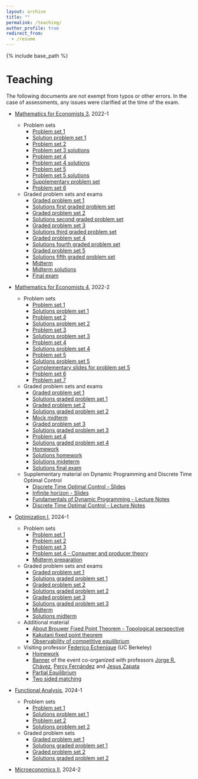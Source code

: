 ```yaml
---
layout: archive
title: ""
permalink: /teaching/
author_profile: true
redirect_from:
  - /resume
---
```


{% include base_path %}


Teaching
=======

The following documents are not exempt from typos or other errors. In the case of assessments, any issues were clarified at the time of the exam.

* [Mathematics for Economists 3](https://facultad.pucp.edu.pe/generales-letras/curso/matematica-para-economistas-3/), 2022-1
  * Problem sets
    * [Problem set 1](https://drive.google.com/file/d/1np4ozkngzE4IfaUl4_grGIyxxfx4Nfns/view?usp=drive_link)
    * [Solution problem set 1](https://drive.google.com/file/d/1q6mbNYT-7AZ5KS1jWMtoybE0ov5YsRPX/view?usp=sharing)
    * [Problem set 2](https://drive.google.com/file/d/1weVKSpERKtseXITHIWmVIWARtLv2edhE/view?usp=drive_link)
    * [Problem set 3 solutions](https://drive.google.com/file/d/1pgVI9S0Ka-L-YVUiTMPx00xV9uawTaBS/view?usp=drive_link)
    * [Problem set 4](https://drive.google.com/file/d/1mbshp9Gi6nIFeZRrpZ-k0otEOSzgkoKy/view?usp=drive_link)
    * [Problem set 4 solutions](https://drive.google.com/file/d/16KjsAULgkpPX05JmpkgW1Ci-4948x-z8/view?usp=drive_link)
    * [Problem set 5](https://drive.google.com/file/d/17ZjShhMz0OWvAxRwDIEkAuQQG18V8AlD/view?usp=drive_link)
    * [Problem set 5 solutions](https://drive.google.com/file/d/10wWMvjjBTgZoDHkrTlBpNeNl1zCqD3K-/view?usp=drive_link)
    * [Supplementary problem set](https://drive.google.com/file/d/13GkWDvMaBahDxMdCqzjybL7H3AbnWYnl/view?usp=drive_link)
    * [Problem set 6](https://drive.google.com/file/d/1QFyc2HNK6o-ur6VoBuXBqVyBt114orJ2/view?usp=drive_link)
  * Graded problem sets and exams
    * [Graded problem set 1](https://drive.google.com/file/d/1Yc3kBPahwM6UEAjSm7dOBs8D1PIsdIMm/view?usp=drive_link)
    * [Solutions first graded problem set](https://drive.google.com/file/d/1pXrX-gjfdWC47O_7IcB8ld5obNaXdGnN/view?usp=drive_link)
    * [Graded problem set 2](https://drive.google.com/file/d/1rTaFSwi32j-BHVpz7Vx8X-7yBEiddmre/view?usp=drive_link)
    * [Solutions second graded problem set](https://drive.google.com/file/d/1QFh7Wz1dNxeSntyOqJj72_vzdcSgCJOr/view?usp=drive_link)
    * [Graded problem set 3](https://drive.google.com/file/d/1tuYgYHZ9wvX6mC19k7K7ljI2m_p8qIFu/view?usp=drive_link)
    * [Solutions third graded problem set](https://drive.google.com/file/d/14vqmmbJPcYIICsp9HXo1KCxvb2w_8Xcf/view?usp=drive_link)
    * [Graded problem set 4](https://drive.google.com/file/d/1DbgZQYEyN02022JCUqWKanwwZ5zM22pK/view?usp=drive_link)
    * [Solutions fourth graded problem set](https://drive.google.com/file/d/1GdNayxTHau0dJB_-uhnULfe-7Zpud4hc/view?usp=drive_link)
    * [Graded problem set 5](https://drive.google.com/file/d/1e_bj5bveqLt5wS-7JBlTjqPIrZz3gw4-/view?usp=drive_link)
    * [Solutions fifth graded problem set](https://drive.google.com/file/d/1RzEuJsp1Dh2AOjQXyukfglazKa-0gV6F/view?usp=drive_link)
    * [Midterm](https://drive.google.com/file/d/1U93ff4VUpaxRp5TbWITbZjksOMW891ed/view?usp=drive_link)
    * [Midterm solutions](https://drive.google.com/file/d/1qmCdAD4Ki1vpaugWFA09tOM8GoXnf4CV/view?usp=drive_link)
    * [Final exam](https://drive.google.com/file/d/1M6vJdCdgGIwn1JphJqM-IlBqhk6YxPtP/view?usp=drive_link)

* [Mathematics for Economists 4](https://facultad.pucp.edu.pe/ciencias-sociales/cursos/matematicas-para-economistas/), 2022-2
  * Problem sets
    * [Problem set 1](https://drive.google.com/file/d/1Br0e7V240dFdjeFb1fwnsoKY9YOHJbNY/view?usp=drive_link)
    * [Solutions problem set 1](https://drive.google.com/file/d/1tCMcgEK6I1Tm2gZ8OiZoJlQnl0uuu-Jb/view?usp=drive_link)
    * [Problem set 2](https://drive.google.com/file/d/1e-oZBKostXlo0Yek2KS5cD6XOR1zudjj/view?usp=drive_link)
    * [Solutions problem set 2](https://drive.google.com/file/d/1HwoXO4p_3y6c2ln9dwzlFxcl7sZr5tR_/view?usp=drive_link)
    * [Problem set 3](https://drive.google.com/file/d/1152IXj6OskzvKZgq28dKoBZ7GJf-f-TO/view?usp=drive_link)
    * [Solutions problem set 3](https://drive.google.com/file/d/1gzfsCttRN7D-VGibJNHkWCc9pkBBBuF4/view?usp=drive_link)
    * [Problem set 4](https://drive.google.com/file/d/1Fs1EgN3zCUjzK-wW8emtRFIRLWh5GCUF/view?usp=drive_link)
    * [Solutions problem set 4](https://drive.google.com/file/d/171GQxlXz9XmKSSul6mv09U9Bsmpp6_I1/view?usp=drive_link)
    * [Problem set 5](https://drive.google.com/file/d/1WuG6suoBkSPeXsZxT5PM0xtVr6zeqZ88/view?usp=drive_link)
    * [Solutions problem set 5](https://drive.google.com/file/d/1b3Dvz-7kVMtgJMT5H-oWjZuRMcJoMscE/view?usp=drive_link)
    * [Complementary slides for problem set 5](https://drive.google.com/file/d/1MJtQqaVEx09PMXPgFr_IIl2lNFLwxhzE/view?usp=drive_link)
    * [Problem set 6](https://drive.google.com/file/d/1Rur0jO8Ci55k8wG1N3zzq8y8LD2Vi3F8/view?usp=drive_link)
    * [Problem set 7](https://drive.google.com/file/d/1seBcheq4cAYzxZBwSFa4EIu0O7eot5R_/view?usp=drive_link)
  * Graded problem sets and exams
    * [Graded problem set 1](https://drive.google.com/file/d/1Q-Y78baZjurUrOD0OcmughOyr4J2PiNE/view?usp=drive_link)
    * [Solutions graded problem set 1](https://drive.google.com/file/d/1HaWyYUHpGkR9H8nrDNzVPcx1BQDNr0nL/view?usp=drive_link)
    * [Graded problem set 2](https://drive.google.com/file/d/1czuvjEYDy3Z-Mp4FYN_R_gOKECsxIA8S/view?usp=drive_link)
    * [Solutions graded problem set 2](https://drive.google.com/file/d/1lnO4qY8x8xoMLXJOVGDDeyEUTGe8op4i/view?usp=drive_link)
    * [Mock midterm](https://drive.google.com/file/d/1yzJdE2HQybKNyuLGkgtHIzK32GFBMpWG/view?usp=sharing)
    * [Graded problem set 3](https://drive.google.com/file/d/1W4q_7RshpH0x61QdPj_3NNxnkp3aG7u9/view?usp=drive_link)
    * [Solutions graded problem set 3](https://drive.google.com/file/d/1kvbe7ZqFuLIfM_J932VKAxDJawR_AVdo/view?usp=drive_link)
    * [Problem set 4](https://drive.google.com/file/d/1fDGvIxpGL_KKiNMNW8HWw95ODhMCHCRB/view?usp=drive_link)
    * [Solutions graded problem set 4](https://drive.google.com/file/d/1LSilB3M5kdmedhEfsRGtx3Rt1F9_XfXo/view?usp=drive_link)
    * [Homework](https://drive.google.com/file/d/1rhFVvYJI5bcPwvvXgn5Yyjp4XjBcm2ZS/view?usp=drive_link)
    * [Solutions homework](https://drive.google.com/file/d/1xGBJWioO7S0GdIau9HI4E5tqdkdzc_XK/view?usp=drive_link)
    * [Solutions mideterm](https://drive.google.com/file/d/1bqeUG5EFT8T8gNoLYwBNE9c3Pqi8yx1J/view?usp=drive_link)
    * [Solutions final exam](https://drive.google.com/file/d/1SAgxtMtILDzOvqnPiDNjD0YTGmQzDSxU/view?usp=drive_link)
  * Supplementary material on Dynamic Programming and Discrete Time Optimal Control
    * [Discrete Time Optimal Control - Slides](https://drive.google.com/file/d/1gvu_acKkxKSj2NshpvMIbzxbJMlc8YFM/view?usp=drive_link)
    * [Infinite horizon - Slides](https://drive.google.com/file/d/1eWWszCh086wLjFLGTVGXlAHNGKvd6thM/view?usp=drive_link)
    * [Fundamentals of Dynamic Programming - Lecture Notes](https://drive.google.com/file/d/1wMEsDJjIKDGOk75LnUL8ZK23lt61EA-Z/view?usp=drive_link)
    * [Discrete Time Optimal Control - Lecture Notes](https://drive.google.com/file/d/17XYW4zwBoIhWzWEA6Mxd38Hvo_bNwV52/view?usp=drive_link)

* [Optimization I](https://MarceloGallardoB.github.io/files/SyllabusIOP224.pdf), 2024-1
  * Problem sets
    * [Problem set 1](https://drive.google.com/file/d/18P5ovBJTmgzdq1eBq9uO0TcLOo9BuL6D/view?usp=drive_link)
    * [Problem set 2](https://drive.google.com/file/d/10OYPG9S1BLJb4vu5oCpMRakvEQR54Dk1/view?usp=drive_link)
    * [Problem set 3](https://drive.google.com/file/d/1Xe7xy6LZ7EJsF_V4Ws2i4tVhSxfxYXjQ/view?usp=drive_link)
    * [Problem set 4 - Consumer and producer theory](https://drive.google.com/file/d/1XnequmbNptubV5EbIv8LqbZDfTzpUsGe/view?usp=drive_link)
    * [Midterm preparation](https://drive.google.com/file/d/1sQ1qs8cSM6ft0EIN1aVkBgdN--k3BDbX/view?usp=drive_link)
  * Graded problem sets and exams
    * [Graded problem set 1](https://drive.google.com/file/d/1O2HdGYSiVLZJ-nlPn80aEWf93OW5SRfH/view?usp=drive_link)
    * [Solutions graded problem set 1](https://drive.google.com/file/d/1Txl88K13qRswzS3AQP73bZNuKHam4wT5/view?usp=drive_link)
    * [Graded problem set 2](https://drive.google.com/file/d/1DtAjB3CQsM6ee1-csZLh7GjA1Y42CCAG/view?usp=drive_link)
    * [Solutions graded problem set 2](https://drive.google.com/file/d/1bJJYf6K8Iq5O6seG6a-XNnK90lTSCvPf/view?usp=drive_link)
    * [Graded problem set 3](https://drive.google.com/file/d/1kIfVTzzclatBm6MVpbriPp3oD-hR_9l4/view?usp=drive_link)
    * [Solutions graded problem set 3](https://drive.google.com/file/d/1Uh5dlRALRIKab2h8LNPaW7rIFiejfQrM/view?usp=drive_link)
    * [Midterm](https://drive.google.com/file/d/12B95ogcrORhZgoF7Vn6eHfzZokMZJHOY/view?usp=drive_link)
    * [Solutions midterm](https://drive.google.com/file/d/1z8qohc-wn-iK0wgz0_V7npAG0clMVB4U/view?usp=drive_link)
  * Additional material
    *  [About Brouwer Fixed Point Theorem - Topological perspective](https://drive.google.com/file/d/165SZt3Y_2LJmdgeS3chU_tk3ZZ-AmByg/view?usp=drive_link)
    *  [Kakutani fixed point theorem](https://drive.google.com/file/d/19FcFFm3e4nUrKWr7L-DeRg_rCyJmYEBY/view?usp=drive_link)
    *  [Observability of competitive equilibrium](https://drive.google.com/file/d/1vQclUt2RjPT0Rv8xneTGwaHmlQU5nLjL/view?usp=drive_link)
  * Visiting professor [Federico Echenique](https://eml.berkeley.edu/~fechenique/index.html) (UC Berkeley)
    * [Homework](https://drive.google.com/file/d/1WT_JMAw12yf7rFHIu6oH_nrIEgHIq31t/view?usp=drive_link)
    * [Banner](https://MarceloGallardoB.github.io/files/echenique_iop224.pdf) of the event co-organized with professors [Jorge R. Chávez](https://www.pucp.edu.pe/profesor/jorge-chavez-fuentes), [Percy Fernández](https://www.pucp.edu.pe/profesor/percy-fernandez-sanchez) and [Jesus Zapata](https://www.pucp.edu.pe/profesor/jesus-zapata-samanez)
    * [Partial Equilibrium](https://drive.google.com/file/d/1F8UaDEsdjOaNKGny9s5DszeY9ctaBVTN/view?usp=drive_link)
    * [Two sided matching](https://drive.google.com/file/d/1ELkTVqpB0VC7J-iMpEwfo48o81CYSDQV/view?usp=drive_link)

    
* [Functional Analysis](https://MarceloGallardoB.github.io/files/1MAT33-2024-1-SILABO.PDF), 2024-1
  * Problem sets
    *  [Problem set 1](https://drive.google.com/file/d/1qFp39QH2StwBK7QMRkQtZ0sLkOc7kXbW/view?usp=drive_link)
    *  [Solutions problem set 1](https://drive.google.com/file/d/1HQm94WPxq-JShCkFEvyppV26rrU28joe/view?usp=drive_link)
    *  [Problem set 2](https://drive.google.com/file/d/1ZetVDVfTzmcwrDnC7WuOvwLMyJ1p_Y9V/view?usp=drive_link)
    *  [Solutions problem set 2](https://drive.google.com/file/d/1n9iaDD5SyxZfO7vPPDhzvthL0EAzhNCw/view?usp=drive_link)
  * Graded problem sets
    * [Graded problem set 1](https://drive.google.com/file/d/1PyuQgHg29wfj0PhJG3CO_KXX61re6Kte/view?usp=drive_link)
    * [Solutions graded problem set 1](https://drive.google.com/file/d/1SIkuLkN8mLWCvDylBfqG9HrpBFLGkaZ1/view?usp=drive_link)
    * [Graded problem set 2](https://drive.google.com/file/d/1IaCPqZospguZ--IaeI0YWQc3iv1g_33J/view?usp=drive_link)
    * [Solutions graded problem set 2](https://drive.google.com/file/d/1r3FUKWLHgBDfKvaFCPJf2XhyUECHFBfd/view?usp=drive_link)

* [Microeconomics II](https://facultad.pucp.edu.pe/ciencias-sociales/cursos/microeconomia-2/), 2024-2

  

